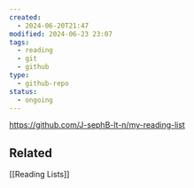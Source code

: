 ```yaml
---
created:
  - 2024-06-20T21:47
modified: 2024-06-23 23:07
tags:
  - reading
  - git
  - github
type:
  - github-repo
status:
  - ongoing
---
```

https://github.com/J-sephB-lt-n/my-reading-list

## Related 

[[Reading Lists]]